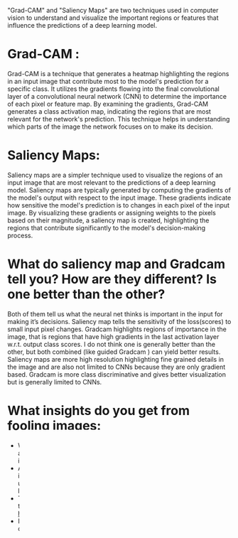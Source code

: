 "Grad-CAM" and "Saliency Maps" are two techniques used in computer vision to understand and visualize the important regions or features that influence the predictions of a deep learning model.

# Grad-CAM :
Grad-CAM is a technique that generates a heatmap highlighting the regions in an input image that contribute most to the model's prediction for a specific class. It utilizes the gradients flowing into the final convolutional layer of a convolutional neural network (CNN) to determine the importance of each pixel or feature map. By examining the gradients, Grad-CAM generates a class activation map, indicating the regions that are most relevant for the network's prediction. This technique helps in understanding which parts of the image the network focuses on to make its decision.

# Saliency Maps:
Saliency maps are a simpler technique used to visualize the regions of an input image that are most relevant to the predictions of a deep learning model. Saliency maps are typically generated by computing the gradients of the model's output with respect to the input image. These gradients indicate how sensitive the model's prediction is to changes in each pixel of the input image. By visualizing these gradients or assigning weights to the pixels based on their magnitude, a saliency map is created, highlighting the regions that contribute significantly to the model's decision-making process.


# What do saliency map and Gradcam tell you? How are they different? Is one better than the other?

Both of them tell us what the neural net thinks is important in the input for making it’s decisions.
Saliency map tells the sensitivity of the loss(scores) to small input pixel changes. 
Gradcam highlights regions of importance in the image, that is regions that have high gradients in the last activation layer w.r.t. output class scores. I do not think one is generally better than the other, but both combined (like guided Gradcam ) can yield better results. Saliency maps are more high resolution highlighting fine grained details in the
image and are also not limited to CNNs because they are only gradient based. Gradcam is
more class discriminative and gives better visualization but is generally limited to CNNs.

# What insights do you get from fooling images:

- We can fool a neural network, even one that generalized well, using adversarial images
that are almost indistinguishable from the original image.
- A possible explanation is that discriminative training leads networks to ignore generic
features. e.g. learning to detect jaguars by matching the unique spots on their fur while
ignoring the fact that they have four legs like most animals [2].
- This might also be related to the idea that the model might be biased towards texture not
shape. As in this paper: https://arxiv.org/abs/1811.12231
- If we mess especially with the regions of the image that the model considers important
we could much more easily fool the model.

